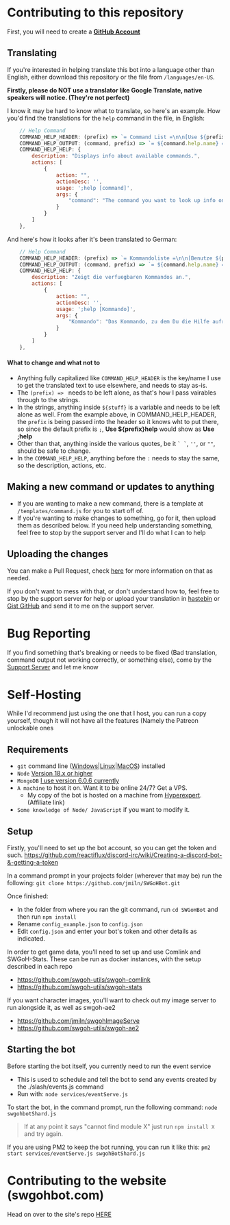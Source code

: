 # Contributing to this repository

First, you will need to create a **[GitHub Account](https://github.com/join)**

## Translating
If you're interested in helping translate this bot into a language other than English, either download this repository or the file from `/languages/en-US`.

**Firstly, please do NOT use a translator like Google Translate, native speakers will notice. (They're not perfect)**

I know it may be hard to know what to translate, so here's an example.
How you'd find the translations for the `help` command in the file, in English:
```js
    // Help Command
    COMMAND_HELP_HEADER: (prefix) => `= Command List =\n\n[Use ${prefix}help <commandname> for details]\n`,
    COMMAND_HELP_OUTPUT: (command, prefix) => `= ${command.help.name} = \n${command.help.description} \nAliases:: ${command.conf.aliases.join(", ")}\nUsage:: ${prefix}${command.help.usage}`,
    COMMAND_HELP_HELP: {
        description: "Displays info about available commands.",
        actions: [
            {
                action: "",
                actionDesc: '',
                usage: ';help [command]',
                args: {
                    "command": "The command you want to look up info on."
                }
            }
        ]
    },
```
And here's how it looks after it's been translated to German:
```js
    // Help Command
    COMMAND_HELP_HEADER: (prefix) => `= Kommandoliste =\n\n[Benutze ${prefix}Help <Kommandoname> fuer Details]\n`,
    COMMAND_HELP_OUTPUT: (command, prefix) => `= ${command.help.name} = \n${command.help.description} \nAliases:: ${command.conf.aliases.join(", ")}\n Befehl:: ${prefix}${command.help.usage}`,
    COMMAND_HELP_HELP: {
        description: "Zeigt die verfuegbaren Kommandos an.",
        actions: [
            {
                action: "",
                actionDesc: '',
                usage: ';help [Kommando]',
                args: {
                    "Kommando": "Das Kommando, zu dem Du die Hilfe aufrufen willst."
                }
            }
        ]
    },
```
#### What to change and what not to
- Anything fully capitalized like `COMMAND_HELP_HEADER` is the key/name I use to get the translated text to use elsewhere, and needs to stay as-is.
- The `(prefix) => ` needs to be left alone, as that's how I pass vairables through to the strings.
- In the strings, anything inside `${stuff}` is a variable and needs to be left alone as well. From the example above, in COMMAND_HELP_HEADER, the `prefix` is being passed into the header so it knows wht to put there, so since the default prefix is `;`, **Use ${prefix}help** would show as **Use ;help**
- Other than that, anything inside the various quotes, be it `` ` ` ``, `''`, or `""`, should be safe to change.
- In the `COMMAND_HELP_HELP`, anything before the `:` needs to stay the same, so the description, actions, etc.

## Making a new command or updates to anything
- If you are wanting to make a new command, there is a template at `/templates/command.js` for you to start off of.
- If you're wanting to make changes to something, go for it, then upload them as described below. If you need help understanding something, feel free to stop by the support server and I'll do what I can to help

## Uploading the changes

You can make a Pull Request, check [here](https://help.github.com/articles/about-pull-requests/) for more information on that as needed.

If you don't want to mess with that, or don't understand how to, feel free to stop by the support server for help or upload your translation in [hastebin](https://hastebin.com/) or [Gist GitHub](https://gist.github.com/) and send it to me on the support server.

# Bug Reporting
If you find something that's breaking or needs to be fixed (Bad translation, command output not working correctly, or something else), come by the [Support Server](http://www.swgohbot.com/server) and let me know


# Self-Hosting
While I'd recommend just using the one that I host, you can run a copy yourself, though it will not have all the features (Namely the Patreon unlockable ones

## Requirements
- `git` command line ([Windows](https://git-scm.com/download/win)|[Linux](https://git-scm.com/book/en/v2/Getting-Started-Installing-Git)|[MacOS](https://git-scm.com/download/mac)) installed
- `Node` [Version 18.x or higher](https://nodejs.org)
- `MongoDB` [I use version 6.0.6 currently](https://www.mongodb.com/download-center/community)
- `A machine` to host it on. Want it to be online 24/7? Get a VPS.
  * My copy of the bot is hosted on a machine from [Hyperexpert](p.hyper.expert/aff.php?aff=127). (Affiliate link)
- `Some knowledge of Node/ JavaScript` if you want to modify it.

## Setup

Firstly, you'll need to set up the bot account, so you can get the token and such.
https://github.com/reactiflux/discord-irc/wiki/Creating-a-discord-bot-&-getting-a-token

In a command prompt in your projects folder (wherever that may be) run the following:
`git clone https://github.com/jmiln/SWGoHBot.git`

Once finished:
- In the folder from where you ran the git command, run `cd SWGoHBot` and then run `npm install`
- Rename `config_example.json` to `config.json`
- Edit `config.json` and enter your bot's token and other details as indicated.

In order to get game data, you'll need to set up and use Comlink and SWGoH-Stats.
These can be run as docker instances, with the setup described in each repo
- https://github.com/swgoh-utils/swgoh-comlink
- https://github.com/swgoh-utils/swgoh-stats

If you want character images, you'll want to check out my image server to run alongside it, as well as swgoh-ae2
- https://github.com/jmiln/swgohImageServe
- https://github.com/swgoh-utils/swgoh-ae2

## Starting the bot
Before starting the bot itself, you currently need to run the event service 
- This is used to schedule and tell the bot to send any events created by the ./slash/events.js command
- Run with: `node services/eventServe.js`

To start the bot, in the command prompt, run the following command:
`node swgohbotShard.js`
> If at any point it says "cannot find module X" just run `npm install X` and try again.

If you are using PM2 to keep the bot running, you can run it like this:
`pm2 start services/eventServe.js swgohBotShard.js`


# Contributing to the website (swgohbot.com)
Head on over to the site's repo [HERE](https://github.com/jmiln/SWGoHBotSite)
